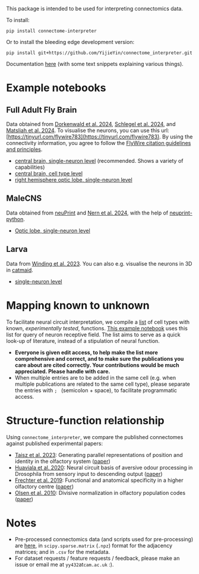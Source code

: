 This package is intended to be used for interpreting connectomics data. 

To install: 
```
pip install connectome-interpreter
```
Or to install the bleeding edge development version: 
```
pip install git+https://github.com/YijieYin/connectome_interpreter.git
```

Documentation [here](https://connectome-interpreter.readthedocs.io/en/latest/) (with some text snippets explaining various things). 

# Example notebooks 
## Full Adult Fly Brain 
Data obtained from [Dorkenwald et al. 2024](https://www.nature.com/articles/s41586-024-07558-y), [Schlegel et al. 2024](https://www.nature.com/articles/s41586-024-07686-5), and [Matsliah et al. 2024](https://www.nature.com/articles/s41586-024-07981-1). To visualise the neurons, you can use this url: [https://tinyurl.com/flywire783](https://tinyurl.com/flywire783). By using the connectivity information, you agree to follow the [FlyWire citation guidelines and principles](https://codex.flywire.ai/api/download).
  - [central brain, single-neuron level](https://colab.research.google.com/drive/1_beqiKPX8pC7---DWepKO8dEv1sJ2vA4?usp=sharing) (recommended. Shows a variety of capabilities)
  - [central brain, cell type level](https://colab.research.google.com/drive/1ECUagwN-r2rnKyfcYgtR1oG8Lox8m8BW?usp=sharing)
  - [right hemisphere optic lobe, single-neuron level](https://colab.research.google.com/drive/1SHMZ3DUTeakdh0znMmXu5g2qffx6rFGV?usp=sharing)

## MaleCNS 
Data obtained from [neuPrint](https://neuprint.janelia.org/?dataset=optic-lobe%3Av1.0&qt=findneurons) and [Nern et al. 2024](https://www.biorxiv.org/content/10.1101/2024.04.16.589741v2), with the help of [neuprint-python](https://connectome-neuprint.github.io/neuprint-python/docs/). 
- [Optic lobe, single-neuron level](https://colab.research.google.com/drive/1qEmO1tOOjSksa41OZ4_mX7KnJ8vBsvLU?usp=sharing)

## Larva 
Data from [Winding et al. 2023](https://www.science.org/doi/10.1126/science.add9330). You can also e.g. visualise the neurons in 3D in [catmaid](https://catmaid.virtualflybrain.org/).
- [single-neuron level](https://colab.research.google.com/drive/1VIMNFBp7dCgN5XOQ9vvzPaqb80BGPZx4?usp=sharing) 

# Mapping known to unknown 
To facilitate neural circuit interpretation, we compile a [list](https://docs.google.com/spreadsheets/d/1VHCEnurOdb4FDC_NUKZX_BpBckQ9LpKxv0CsK_ObVok/edit?usp=sharing) of cell types with known, *experimentally tested*, functions. [This example notebook](https://colab.research.google.com/drive/1oETJthJbdLEBhzApEbRynGxTMrOcwsf-?usp=sharing) uses this list for query of neuron receptive field. The list aims to serve as a quick look-up of literature, instead of a stipulation of neural function. 
- **Everyone is given edit access, to help make the list more comprehensive and correct, and to make sure the publications you care about are cited correctly. Your contributions would be much appreciated. Please handle with care.**
- When multiple entries are to be added in the same cell (e.g. when multiple publications are related to the same cell type), please separate the entries with `; ` (semicolon + space), to facilitate programmatic access. 

# Structure-function relationship 
Using `connectome_interpreter`, we compare the published connectomes against published experimental papers: 
- [Taisz et al. 2023](https://colab.research.google.com/drive/1WNNnNCjTey-iSlHPkxMlr_EaLsRMs9iX?usp=drive_link): Generating parallel representations of position and identity in the olfactory system ([paper](https://www.cell.com/cell/abstract/S0092-8674(23)00472-5))
- [Huaviala et al. 2020](https://colab.research.google.com/drive/1EyrGWO7MqpCZLvT2h4RyT4SaQy2fwYQT?usp=sharing): Neural circuit basis of aversive odour processing in Drosophila from sensory input to descending output ([paper](https://www.biorxiv.org/content/10.1101/394403v2))
- [Frechter et al. 2019](https://colab.research.google.com/drive/1cSWNUdaU8Pll77eh4kOEz-NmrKHLnj-K?usp=sharing): Functional and anatomical specificity in a higher olfactory centre ([paper](https://www.ncbi.nlm.nih.gov/pmc/articles/PMC6550879/))
- [Olsen et al. 2010](https://colab.research.google.com/drive/1dA5GTHg25S3Mc9CBtexplfjk1z1kM04V?usp=sharing): Divisive normalization in olfactory population codes ([paper](https://www.ncbi.nlm.nih.gov/pmc/articles/PMC2866644/))

# Notes 
- Pre-processed connectomics data (and scripts used for pre-processing) are [here](https://github.com/YijieYin/connectome_data_prep/tree/main), in `scipy.sparse.matrix` (`.npz`) format for the adjacency matrices; and in `.csv` for the metadata.
- For dataset requests / feature requests / feedback, please make an issue or email me at `yy432`at`cam.ac.uk` :). 
